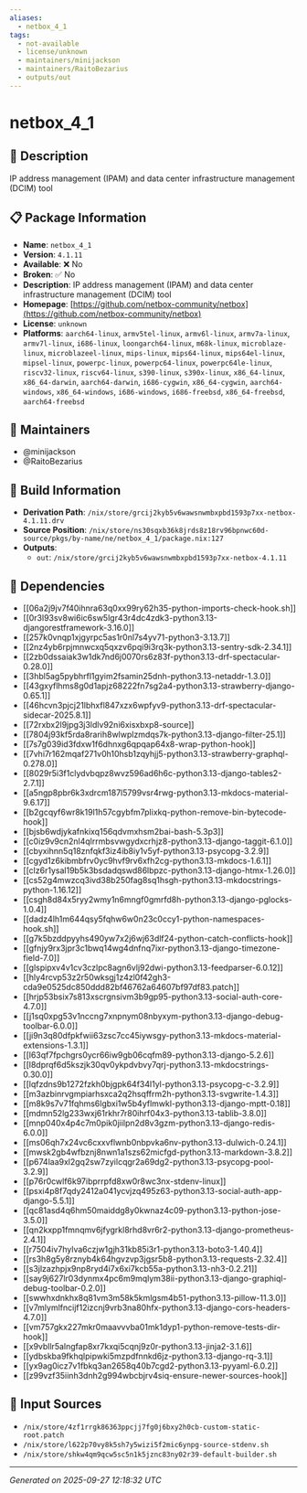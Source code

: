 ```yaml
---
aliases:
  - netbox_4_1
tags:
  - not-available
  - license/unknown
  - maintainers/minijackson
  - maintainers/RaitoBezarius
  - outputs/out
---
```


# netbox_4_1

## 📝 Description

IP address management (IPAM) and data center infrastructure management (DCIM) tool

## 📋 Package Information

- **Name**: `netbox_4_1`
- **Version**: `4.1.11`
- **Available**: ❌ No
- **Broken**: ✅ No
- **Description**: IP address management (IPAM) and data center infrastructure management (DCIM) tool
- **Homepage**: [https://github.com/netbox-community/netbox](https://github.com/netbox-community/netbox)
- **License**: `unknown`
- **Platforms**: `aarch64-linux`, `armv5tel-linux`, `armv6l-linux`, `armv7a-linux`, `armv7l-linux`, `i686-linux`, `loongarch64-linux`, `m68k-linux`, `microblaze-linux`, `microblazeel-linux`, `mips-linux`, `mips64-linux`, `mips64el-linux`, `mipsel-linux`, `powerpc-linux`, `powerpc64-linux`, `powerpc64le-linux`, `riscv32-linux`, `riscv64-linux`, `s390-linux`, `s390x-linux`, `x86_64-linux`, `x86_64-darwin`, `aarch64-darwin`, `i686-cygwin`, `x86_64-cygwin`, `aarch64-windows`, `x86_64-windows`, `i686-windows`, `i686-freebsd`, `x86_64-freebsd`, `aarch64-freebsd`
## 👥 Maintainers

- @minijackson
- @RaitoBezarius


## 🔧 Build Information

- **Derivation Path**: `/nix/store/grcij2kyb5v6wawsnwmbxpbd1593p7xx-netbox-4.1.11.drv`
- **Source Position**: `/nix/store/ns30sqxb36k8jrds8z18rv96bpnwc60d-source/pkgs/by-name/ne/netbox_4_1/package.nix:127`
- **Outputs**:
  - `out`:  `/nix/store/grcij2kyb5v6wawsnwmbxpbd1593p7xx-netbox-4.1.11`

## 🔗 Dependencies

- [[06a2j9jv7f40ihnra63q0xx99ry62h35-python-imports-check-hook.sh]]
- [[0r3l93sv8wi6ic6sw5lgr43r4dc4zdk3-python3.13-djangorestframework-3.16.0]]
- [[257k0vnqp1xjgyrpc5as1r0nl7s4yv71-python3-3.13.7]]
- [[2nz4yb6rpjmnwcxq5qxzv6pqi9i3rq3k-python3.13-sentry-sdk-2.34.1]]
- [[2zb0dssaiak3w1dk7nd6j0070rs6z83f-python3.13-drf-spectacular-0.28.0]]
- [[3hbl5ag5pybhrfl1gyim2fsamin25dnh-python3.13-netaddr-1.3.0]]
- [[43gxyflhms8g0d1apjz68222fn7sg2a4-python3.13-strawberry-django-0.65.1]]
- [[46hcvn3pjcj21lbhxfl847xzx6wpfyv9-python3.13-drf-spectacular-sidecar-2025.8.1]]
- [[72rxbx2l9jpg3j3ldlv92ni6xisxbxp8-source]]
- [[7804j93kf5rda8rarih8wlwplzmdqs7k-python3.13-django-filter-25.1]]
- [[7s7g039id3fdxw1f6dhnxg6qpqap64x8-wrap-python-hook]]
- [[7vhi7r162mqaf271v0h10hsb1zqyhjj5-python3.13-strawberry-graphql-0.278.0]]
- [[8029r5i3f1clydvbqpz8wvz596ad6h6c-python3.13-django-tables2-2.7.1]]
- [[a5ngp8pbr6k3xdrcm187l5799vsr4rwg-python3.13-mkdocs-material-9.6.17]]
- [[b2gcqyf6wr8k19l1h57cgybfm7plixkq-python-remove-bin-bytecode-hook]]
- [[bjsb6wdjykafnkixq156qdvmxhsm2bai-bash-5.3p3]]
- [[c0iz9v9cn2nl4qlrrmbsvwgydxcrhjz8-python3.13-django-taggit-6.1.0]]
- [[cbyxihnn5q18znfqkf3iz4ib8iy1v5yf-python3.13-psycopg-3.2.9]]
- [[cgyd1z6kibmbfrv0yc9hvf9rv6xfh2cg-python3.13-mkdocs-1.6.1]]
- [[clz6r1ysal19b5k3bsdadqswd86lbpzc-python3.13-django-htmx-1.26.0]]
- [[cs52g4mwzcq3ivd38b250fag8sq1hsgh-python3.13-mkdocstrings-python-1.16.12]]
- [[csgh8d84x5ryy2wmy1n6mngf0gmrfd8h-python3.13-django-pglocks-1.0.4]]
- [[dadz4lh1m644qsy5fqhw6w0n23c0ccy1-python-namespaces-hook.sh]]
- [[g7k5bzddpyyhs490yw7x2j6wj63dlf24-python-catch-conflicts-hook]]
- [[gfnjy9rx3jpr3c1bwq14wg4dnfnq7ixr-python3.13-django-timezone-field-7.0]]
- [[glspipxv4v1cv3czlpc8agn6vlj92dwi-python3.13-feedparser-6.0.12]]
- [[hly4rcvp53z2r50wksgj1z4zl0f42gh3-cda9e0525dc850ddd82bf46762a64607bf97df83.patch]]
- [[hrjp53bsix7s813xscrgnsivm3b9gp95-python3.13-social-auth-core-4.7.0]]
- [[j1sq0xpg53v1nccng7xnpnym08nbyxym-python3.13-django-debug-toolbar-6.0.0]]
- [[ji9n3q80dfpkfwii63zsc7cc45iywsgy-python3.13-mkdocs-material-extensions-1.3.1]]
- [[l63qf7fpchgrs0ycr66iw9gb06cqfm89-python3.13-django-5.2.6]]
- [[l8dprqf6d5kszjk30qv0ykpdvbvy7qrj-python3.13-mkdocstrings-0.30.0]]
- [[lqfzdns9b1272fzkh0bjgpk64f34l1yl-python3.13-psycopg-c-3.2.9]]
- [[m3azbinrvgmpiarhsxca2q2hsqffrm2h-python3.13-svgwrite-1.4.3]]
- [[m8k9s7v71fqhms6lgbxi1w5b4yflmwkl-python3.13-django-mptt-0.18]]
- [[mdmn52lg233wxj61rkhr7r80ihrf04x3-python3.13-tablib-3.8.0]]
- [[mnp040x4p4c7m0pik0jiilpn2d8v3gzm-python3.13-django-redis-6.0.0]]
- [[ms06qh7x24vc6cxxvflwnb0nbpvka6nv-python3.13-dulwich-0.24.1]]
- [[mwsk2gb4wfbznj8nwn1a1szs62micfgd-python3.13-markdown-3.8.2]]
- [[p674laa9xl2gq2sw7zyilcqgr2a69dg2-python3.13-psycopg-pool-3.2.9]]
- [[p76r0cwlf6k97ibprrpfd8xw0r8wc3nx-stdenv-linux]]
- [[psxi4p8f7qdy2412a041ycvjzq495z63-python3.13-social-auth-app-django-5.5.1]]
- [[qc81asd4q6hm50maiddg8y0kwnaz4c09-python3.13-python-jose-3.5.0]]
- [[qn2kxpp1fmnqmv6jfygrkl8rhd8vr6r2-python3.13-django-prometheus-2.4.1]]
- [[r7504iv7hylva6czjw1gjh31kb85i3r1-python3.13-boto3-1.40.4]]
- [[rs3h8g5y8rznyb4k64hgvzvp3jgsr5b8-python3.13-requests-2.32.4]]
- [[s3jlzazhpjx9np8ryd4i7x6xi7kcb55a-python3.13-nh3-0.2.21]]
- [[say9j627lr03dynmx4pc6m9mqlym38ii-python3.13-django-graphiql-debug-toolbar-0.2.0]]
- [[swwhxdnkhx8q81vm3m58k5kmlgsm4b51-python3.13-pillow-11.3.0]]
- [[v7mlymlfncijf12izcnj9vrb3na80hfx-python3.13-django-cors-headers-4.7.0]]
- [[vm757gkx227mkr0maavvvba01mk1dyp1-python-remove-tests-dir-hook]]
- [[x9vbllr5alngfap8xr7kxqi5cqnj9z0r-python3.13-jinja2-3.1.6]]
- [[ydbskba9fkhqlpipwki5mzpdfnnkd6jz-python3.13-django-rq-3.1]]
- [[yx9ag0icz7v1fbkq3an2658q40b7cgd2-python3.13-pyyaml-6.0.2]]
- [[z99vzf35iinh3dnh2g994wbcbjrv4siq-ensure-newer-sources-hook]]

## 📁 Input Sources

- `/nix/store/4zf1rrgk86363ppcjj7fg0j6bxy2h0cb-custom-static-root.patch`
- `/nix/store/l622p70vy8k5sh7y5wizi5f2mic6ynpg-source-stdenv.sh`
- `/nix/store/shkw4qm9qcw5sc5n1k5jznc83ny02r39-default-builder.sh`

---
*Generated on 2025-09-27 12:18:32 UTC*
